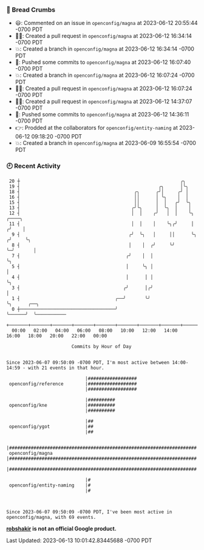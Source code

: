 ### 🍞 Bread Crumbs

 * 😃: Commented on an issue in `openconfig/magna` at 2023-06-12 20:55:44 -0700 PDT
 * ✍🏼: Created a pull request in `openconfig/magna` at 2023-06-12 16:34:14 -0700 PDT
 * 💥: Created a branch in `openconfig/magna` at 2023-06-12 16:34:14 -0700 PDT
 * 🚢: Pushed some commits to `openconfig/magna` at 2023-06-12 16:07:40 -0700 PDT
 * 💥: Created a branch in `openconfig/magna` at 2023-06-12 16:07:24 -0700 PDT
 * ✍🏼: Created a pull request in `openconfig/magna` at 2023-06-12 16:07:24 -0700 PDT
 * ✍🏼: Created a pull request in `openconfig/magna` at 2023-06-12 14:37:07 -0700 PDT
 * 🚢: Pushed some commits to `openconfig/magna` at 2023-06-12 14:36:11 -0700 PDT
 * 👉: Prodded at the collaborators for `openconfig/entity-naming` at 2023-06-12 09:18:20 -0700 PDT
 * 💥: Created a branch in `openconfig/magna` at 2023-06-09 16:55:54 -0700 PDT

### 🕘 Recent Activity
```
 20 ┼                                                           ╭╮
 19 ┤                                                   ╭╮      │╰╮
 18 ┤                                          ╭╮      ╭╯│     ╭╯ │
 16 ┤                                          ││      │ ╰╮    │  │
 15 ┤                                          ││      │  │   ╭╯  ╰╮
 13 ┤                                         ╭╯╰╮     │  ╰╮  │    │
 12 ┤                                         │  │    ╭╯   │  │    ╰╮    ╭────╮
 11 ┤                                         │  │    │    ╰╮╭╯     │   ╭╯    │
  9 ┤                                        ╭╯  ╰╮   │     ││      ╰╮ ╭╯     ╰╮
  8 ┤                                        │    │  ╭╯     ╰╯       ╰─╯       │
  7 ┤                                       ╭╯    │  │                         ╰╮
  5 ┤                                       │     ╰╮ │                          │
  4 ┤                                       │      │ │                          ╰╮
  3 ┤                                      ╭╯      │╭╯                           │
  1 ┤                                   ╭──╯       ╰╯                            ╰╮      ╭──╮
  0 ┼───────────────────────────────────╯                                         ╰──────╯  ╰───────────
    +───────+───────+───────+───────+───────+───────+───────+───────+───────+───────+───────+───────+────
  00:00   02:00   04:00   06:00   08:00   10:00   12:00   14:00   16:00   18:00   20:00   22:00   00:00   

						Commits by Hour of Day


Since 2023-06-07 09:50:09 -0700 PDT, I'm most active between 14:00-14:59 - with 21 events in that hour.

```



```
                             |##################
 openconfig/reference        |##################
                             |##################

                             |##########
 openconfig/kne              |##########
                             |##########

                             |##
 openconfig/ygot             |##
                             |##

                             |#####################################################################
 openconfig/magna            |#####################################################################
                             |#####################################################################

                             |#
 openconfig/entity-naming    |#
                             |#



Since 2023-06-07 09:50:09 -0700 PDT, I've been most active in openconfig/magna, with 69 events.

```
**[robshakir](mailto:robjs@google.com) is not an official Google product.**  


Last Updated: 2023-06-13 10:01:42.83445688 -0700 PDT
